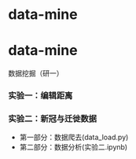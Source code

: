# data-mine
# data-mine
数据挖掘（研一）
### 实验一：编辑距离
### 实验二：新冠与迁徙数据
* 第一部分：数据爬去(data_load.py)
* 第二部分：数据分析(实验二.ipynb)
